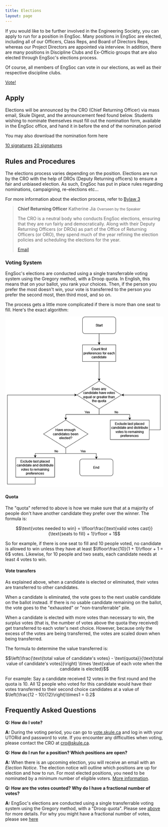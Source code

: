 ```yaml
---
title: Elections
layout: page
---
```


If you would like to be further involved in the Engineering Society, you can apply to run for a position in EngSoc. Many positions in EngSoc are elected, including all of our Officers, Class Reps, and Board of Directors Reps, whereas our Project Directors are appointed via interview. In addition, there are many positions in Discipline Clubs and Ex-Officio groups that are also elected through EngSoc's elections process.

Of course, all members of EngSoc can vote in our elections, as well as their respective discipline clubs.

<a class="button is-primary" href="http://vote.skule.ca">Vote!</a>

## Apply

Elections will be announced by the CRO (Chief Returning Officer) via mass email, Skule Digest, and the announcement feed found below. Students wishing to nominate themselves must fill out the nomination form, available in the EngSoc office, and hand it in before the end of the nomination period

You may also download the nomination form here

<a class="button is-primary" href="./assets/Nomination Form (10 signatures).pdf">10 signatures</a>
<a class="button is-primary" href="./assets/Nomination Form (20 signatures).pdf">20 signatures</a>

## Rules and Procedures

The elections process varies depending on the position. Elections are run by the CRO with the help of DROs (Deputy Returning officers) to ensure a fair and unbiased election. As such, EngSoc has put in place rules regarding nominations, campaigning, re-elections etc...
            
For more information about the election process, refer to [Bylaw 3](/engsoc-documents/governing_documents)

> <b class="speakerpersono">Chief Returning Officer</b>
> Katherine Jia <small class="speakpersono-text">Overseen by the Speaker</small>
> 
> The CRO is a neutral body who conducts EngSoc elections, ensuring that they are run fairly and democratically. Along with their Deputy Returning Officers (or DROs) as part of the Office of Returning Officers (or ORO), they spend much of the year refining the election policies and scheduling the elections for the year.
> 
> <a class="button is-small speakpersono" href="mailto:cro@skule.ca">Email</a>

### Voting System

EngSoc's elections are conducted using a single transferrable voting system using the Gregory method, with a Droop quota. In English, this means that on your ballot, you rank your choices. Then, if the person you prefer the most doesn't win, your vote is transferred to the person you prefer the second most, then third most, and so on.

The process gets a little more complicated if there is more than one seat to fill. Here's the exact algorithm:

<p align=center>
<img src="./assets/stv-flowchart.drawio.png" alt="Count first preferences for each candidate. If any candidates have enough votes to be elected, elect them. Distribute the surplus of all newly elected candidates to remaining preferences, then start over if there are more seats to fill. If no candidate has enough votes to be elected, exclude the last placed candidate and distribute votes to remaining preferences, then start over."/>
</p>

#### Quota

The "quota" referred to above is how we make sure that at a majority of people don't have another candidate they prefer over the winner. The formula is:

$$\text{votes needed to win} = \lfloor\frac{\text{valid votes cast}}{\text{seats to fill} + 1}\rfloor + 1$$

So for example, if there is one seat to fill and 10 people voted, no candidate is allowed to win unless they have at least $\lfloor\frac{10}{1 + 1}\rfloor + 1 = 6$ votes. Likewise, for 10 people and two seats, each candidate needs at least 4 votes to win.

#### Vote transfers

As explained above, when a candidate is elected or eliminated, their votes are transferred to other candidates.

When a candidate is eliminated, the vote goes to the next usable candidate on the ballot instead. If there is no usable candidate remaining on the ballot, the vote goes to the "exhausted" or "non-transferrable" pile.

When a candidate is elected with more votes than necessary to win, the _surplus_ votes (that is, the number of votes above the quota they received) get transferred to each voter's next choice. However, because only the excess of the votes are being transferred, the votes are scaled down when being transferred.

The formula to determine the value transferred is:

$$\left(\frac{\text{total value of candidate's votes} - \text{quota}}{\text{total value of candidate's votes}}\right) \times \text{value of each vote when the candidate is elected}$$

For example: Say a candidate received 12 votes in the first round and the quota is 10. All 12 people who voted for this candidate would have their votes transferred to their second choice candidates at a value of $\left(\frac{12 - 10}{12}\right)\times1 = 0.2$
## Frequently Asked Questions
**Q: How do I vote?**

**A:** During the voting period, you can go to [vote.skule.ca](https://vote.skule.ca) and log in with your UTORid and password to vote. If you encounter any difficulties when voting, please contact the CRO at [cro@skule.ca](mailto:cro@skule.ca).

**Q: How do I run for a position? Which positions are open?**

**A:** When there is an upcoming election, you will receive an email with an _Election Notice_. The election notice will outline which positions are up for election and how to run. For most elected positions, you need to be nominated by a minimum number of eligible voters. [More information](#apply).

**Q: How are the votes counted? Why do I have a fractional number of votes?**

**A:** EngSoc's elections are conducted using a single transferrable voting system using the Gregory method, with a "Droop quota". Please see [above](#voting-system) for more details. For why you might have a fractional number of votes, please see [here](#vote-transfers)

